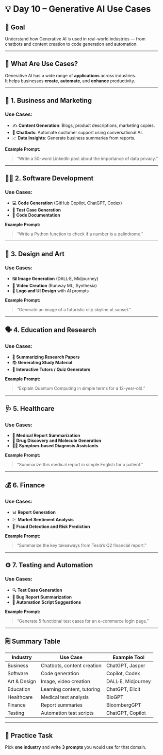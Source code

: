 # 💡 Day 10 – Generative AI Use Cases

## 🎯 Goal
Understand how Generative AI is used in real-world industries — from chatbots and content creation to code generation and automation.

---

## 🧠 What Are Use Cases?
Generative AI has a wide range of **applications** across industries.  
It helps businesses **create**, **automate**, and **enhance** productivity.

---

## 🏢 1. Business and Marketing
### Use Cases:
- ✍️ **Content Generation**: Blogs, product descriptions, marketing copies.
- 💬 **Chatbots**: Automate customer support using conversational AI.
- 📈 **Data Insights**: Generate business summaries from reports.

**Example Prompt:**
> “Write a 50-word LinkedIn post about the importance of data privacy.”

---

## 🧑‍💻 2. Software Development
### Use Cases:
- 💻 **Code Generation** (GitHub Copilot, ChatGPT, Codex)
- 🧪 **Test Case Generation**
- 🧰 **Code Documentation**

**Example Prompt:**
> “Write a Python function to check if a number is a palindrome.”

---

## 🎨 3. Design and Art
### Use Cases:
- 🖼️ **Image Generation** (DALL·E, Midjourney)
- 🎥 **Video Creation** (Runway ML, Synthesia)
- 🎨 **Logo and UI Design** with AI prompts

**Example Prompt:**
> “Generate an image of a futuristic city skyline at sunset.”

---

## 🗣️ 4. Education and Research
### Use Cases:
- 🧾 **Summarizing Research Papers**
- 📚 **Generating Study Material**
- 💬 **Interactive Tutors / Quiz Generators**

**Example Prompt:**
> “Explain Quantum Computing in simple terms for a 12-year-old.”

---

## 🩺 5. Healthcare
### Use Cases:
- 🧬 **Medical Report Summarization**
- 💊 **Drug Discovery and Molecule Generation**
- 👩‍⚕️ **Symptom-based Diagnosis Assistants**

**Example Prompt:**
> “Summarize this medical report in simple English for a patient.”

---

## 💰 6. Finance
### Use Cases:
- 📊 **Report Generation**
- 💹 **Market Sentiment Analysis**
- 🏦 **Fraud Detection and Risk Prediction**

**Example Prompt:**
> “Summarize the key takeaways from Tesla’s Q2 financial report.”

---

## ⚙️ 7. Testing and Automation
### Use Cases:
- 🔍 **Test Case Generation**
- 🧩 **Bug Report Summarization**
- 🤖 **Automation Script Suggestions**

**Example Prompt:**
> “Generate 5 functional test cases for an e-commerce login page.”

---

## 🗒️ Summary Table

| Industry | Use Case | Example Tool |
|-----------|-----------|---------------|
| Business | Chatbots, content creation | ChatGPT, Jasper |
| Software | Code generation | Copilot, Codex |
| Art & Design | Image, video creation | DALL·E, Midjourney |
| Education | Learning content, tutoring | ChatGPT, Elicit |
| Healthcare | Medical text analysis | BioGPT |
| Finance | Report summaries | BloombergGPT |
| Testing | Automation test scripts | ChatGPT, Copilot |

---

## 🧩 Practice Task
Pick **one industry** and write **3 prompts** you would use for that domain.


